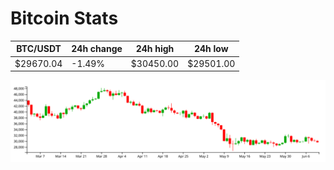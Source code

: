 # Bitcoin Stats

BTC/USDT|24h change|24h high|24h low|
|---|---|---|---|
|$29670.04|-1.49%|$30450.00|$29501.00|

<img src="./chart.svg">
